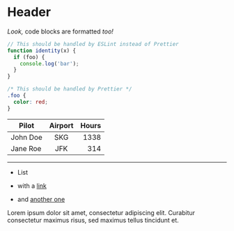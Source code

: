 # Header

_Look,_ code blocks are formatted _too!_

```js
// This should be handled by ESLint instead of Prettier
function identity(x) {
  if (foo) {
    console.log('bar');
  }
}
```

```css
/* This should be handled by Prettier */
.foo {
  color: red;
}
```

| Pilot    | Airport | Hours |
| -------- | :-----: | ----: |
| John Doe |   SKG   |  1338 |
| Jane Roe |   JFK   |   314 |

---

- List
- with a [link](/to/somewhere)
- and [another one]

  [another one]: http://example.com 'Example title'

Lorem ipsum dolor sit amet, consectetur adipiscing elit.
Curabitur consectetur maximus risus, sed maximus tellus tincidunt et.
